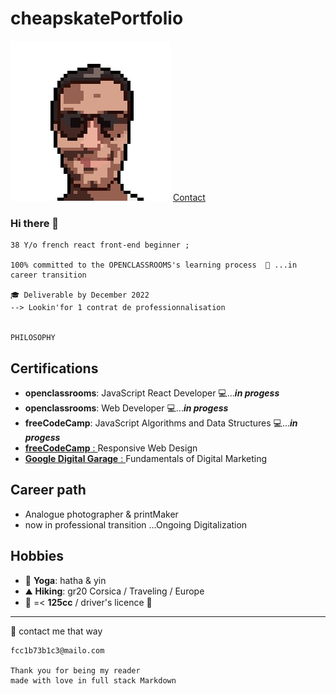 # cheapskatePortfolio

![ID](Picture/FOTO003.png)
[Contact](mailto:fcc1b73b1c3@mailo.com)
### Hi there 👋

    38 Y/o french react front-end beginner ;

    100% committed to the OPENCLASSROOMS's learning process  🌱 ...in career transition

    🎓 Deliverable by December 2022
    --> Lookin'for 1 contrat de professionnalisation


    PHILOSOPHY







## Certifications

- **openclassrooms**: JavaScript React Developer 💻...**_in progess_**
- **openclassrooms**: Web Developer 💻...**_in progess_**
- **freeCodeCamp**: JavaScript Algorithms and Data Structures 💻...**_in progess_**
- [**freeCodeCamp** : ](https://www.freecodecamp.org/certification/git504/responsive-web-design)Responsive Web Design
- [**Google Digital Garage** : ](https://github.com/git504/git504/blob/main/Developer%20Certification/Google%20garage%20Marketing.pdf) Fundamentals of Digital Marketing

## Career path

- Analogue photographer & printMaker
- now in professional transition ...Ongoing Digitalization

## Hobbies

- 🧘 **Yoga**: hatha & yin
- ⛰️ **Hiking**: gr20 Corsica / Traveling / Europe
- 🛵 =< **125cc** / driver's licence 🚗

---




  💬 contact me that way

    fcc1b73b1c3@mailo.com

    Thank you for being my reader
    made with love in full stack Markdown